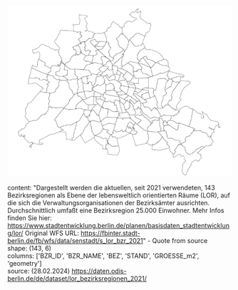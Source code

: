 ![img](https://github.com/Lucky-0ne/geodata_berlin/blob/main/main/python_package/geodata_berlin/data/lor_post2021_BZR/preview_LOR_BZR.jpg)

content: "Dargestellt werden die aktuellen, seit 2021 verwendeten, 143 Bezirksregionen als Ebene der lebensweltlich orientierten Räume (LOR), auf die sich die Verwaltungsorganisationen der Bezirksämter ausrichten. Durchschnittlich umfaßt eine Bezirksregion 25.000 Einwohner. Mehr Infos finden Sie hier: https://www.stadtentwicklung.berlin.de/planen/basisdaten_stadtentwicklung/lor/
Original WFS URL: https://fbinter.stadt-berlin.de/fb/wfs/data/senstadt/s_lor_bzr_2021" - Quote from source  
shape: (143, 6)  
columns: ['BZR_ID', 'BZR_NAME', 'BEZ', 'STAND', 'GROESSE_m2', 'geometry']  
source: (28.02.2024) https://daten.odis-berlin.de/de/dataset/lor_bezirksregionen_2021/